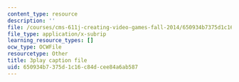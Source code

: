 ```yaml
---
content_type: resource
description: ''
file: /courses/cms-611j-creating-video-games-fall-2014/650934b7375d1c16c84dcee84a6ab587_jbhbJBtS48w.srt
file_type: application/x-subrip
learning_resource_types: []
ocw_type: OCWFile
resourcetype: Other
title: 3play caption file
uid: 650934b7-375d-1c16-c84d-cee84a6ab587
---
```

